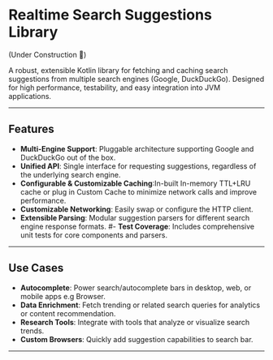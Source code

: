 # Realtime Search Suggestions Library
(Under Construction 🚧)

A robust, extensible Kotlin library for fetching and caching search suggestions from multiple search engines (Google, DuckDuckGo). Designed for high performance, testability, and easy integration into JVM applications.

---

## Features

- **Multi-Engine Support**: Pluggable architecture supporting Google and DuckDuckGo out of the box.
- **Unified API**: Single interface for requesting suggestions, regardless of the underlying search engine.
- **Configurable & Customizable Caching**:In-built In-memory TTL+LRU cache or plug in Custom Cache to minimize network calls and improve performance.
- **Customizable Networking**: Easily swap or configure the HTTP client.
- **Extensible Parsing**: Modular suggestion parsers for different search engine response formats.
  #- **Test Coverage**: Includes comprehensive unit tests for core components and parsers.

---

## Use Cases

- **Autocomplete**: Power search/autocomplete bars in desktop, web, or mobile apps e.g Browser.
- **Data Enrichment**: Fetch trending or related search queries for analytics or content recommendation.
- **Research Tools**: Integrate with tools that analyze or visualize search trends.
- **Custom Browsers**: Quickly add suggestion capabilities to search bar.

---

<!--
  

## Getting Started

### 1. Add as a Dependency

If using as a local module in a multi-project Gradle build:

```kotlin
dependencies {
    implementation(project(":library"))
}
```

### 2. Basic Usage

#### Fetching Suggestions (Default: DuckDuckGo)

```kotlin
import core.SuggestionServiceBuilder
import org.example.searchsuggestion.core.SuggestionRequest

val suggestionService = SuggestionServiceBuilder().build()
val suggestions = suggestionService.getSuggestions(SuggestionRequest("apple", 5))
println(suggestions)
```

#### Using Google as the Search Engine

```kotlin
import core.SuggestionServiceBuilder
import search_engine.SearchEngineType
import org.example.searchsuggestion.core.SuggestionRequest

val googleService = SuggestionServiceBuilder()
    .withSearchEngine(SearchEngineType.GOOGLE)
    .build()

val suggestions = googleService.getSuggestions(SuggestionRequest("banana", 5))
println(suggestions)
```

#### Enabling Caching

```kotlin
import core.SuggestionServiceBuilder
import org.example.searchsuggestion.core.SuggestionRequest

val cachedService = SuggestionServiceBuilder()
    .withCaching() // Uses default cache config (TTL, size)
    .build()

val suggestions = cachedService.getSuggestions(SuggestionRequest("mango", 5))
println(suggestions)
```

#### Custom Cache Configuration

```kotlin
import core.SuggestionServiceBuilder
import cache.CacheConfig
import org.example.searchsuggestion.core.SuggestionRequest

val customCacheConfig = CacheConfig(cacheSize = 200, cacheTTL = 10 * 60 * 1000) // 10 minutes
val service = SuggestionServiceBuilder()
    .withCaching(customCacheConfig)
    .build()
```

#### Custom Network Client

```kotlin
import core.SuggestionServiceBuilder
import network.DefaultNetworkClient
import network.HttpClientConfig

val customNetworkClient = DefaultNetworkClient(HttpClientConfig(connectTimeoutMillis = 3000))
val service = SuggestionServiceBuilder()
    .withNetworkClient(customNetworkClient)
    .build()
```

---

## API Overview

- [`SuggestionService`](src/main/kotlin/core/SuggestionService.kt): Main interface for fetching suggestions.
- [`SuggestionServiceBuilder`](src/main/kotlin/core/SuggestionServiceBuilder.kt): Fluent builder for configuring the service.
- [`SuggestionRequest`](src/main/kotlin/core/SuggestionRequest.kt): Data class for query and result count.
- [`SearchEngineType`](src/main/kotlin/search_engine/SearchEngineType.kt): Enum for supported engines.
- [`CacheConfig`](src/main/kotlin/cache/CacheConfig.kt): Cache size and TTL configuration.

---

## Extending

- **Add a new search engine**: Implement [`SearchEngine`](src/main/kotlin/search_engine/SearchEngine.kt) and plug it into the builder.
- **Custom parser**: Implement [`SuggestionsParser`](src/main/kotlin/parser/SuggestionsParser.kt) for new response formats.
- **Custom cache**: Implement [`SuggestionCache`](src/main/kotlin/cache/SuggestionCache.kt) for distributed or persistent caching.

---
    

## Testing

Run all tests with:

```sh
./gradlew test
```

---

## License

This library is licensed under the Apache 2.0 License.

---

For more details, see the source code and unit tests.

-->